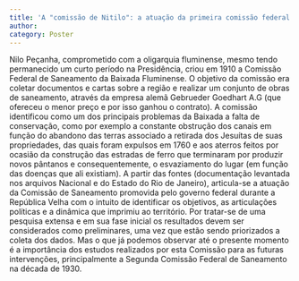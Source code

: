 ```yaml
---
title: 'A "comissão de Nitilo": a atuação da primeira comissão federal na Baixada fluminense[^1]'
author: 
category: Poster
---
```


Nilo Peçanha, comprometido com a oligarquia fluminense, mesmo tendo
permanecido um curto período na Presidência, criou em 1910 a Comissão
Federal de Saneamento da Baixada Fluminense. O objetivo da comissão era
coletar documentos e cartas sobre a região e realizar um conjunto de
obras de saneamento, através da empresa alemã Gebrueder Goedhart A.G
(que ofereceu o menor preço e por isso ganhou o contrato). A comissão
identificou como um dos principais problemas da Baixada a falta de
conservação, como por exemplo a constante obstrução dos canais em função
do abandono das terras associado a retirada dos Jesuítas de suas
propriedades, das quais foram expulsos em 1760 e aos aterros feitos por
ocasião da construção das estradas de ferro que terminaram por produzir
novos pântanos e consequentemente, o esvaziamento do lugar (em função
das doenças que ali existiam). A partir das fontes (documentação
levantada nos arquivos Nacional e do Estado do Rio de Janeiro),
articula-se a atuação da Comissão de Saneamento promovida pelo governo
federal durante a República Velha com o intuito de identificar os
objetivos, as articulações políticas e a dinâmica que imprimiu ao
território. Por tratar-se de uma pesquisa extensa e em sua fase inicial
os resultados devem ser considerados como preliminares, uma vez que
estão sendo priorizados a coleta dos dados. Mas o que já podemos
observar até o presente momento é a importância dos estudos realizados
por esta Comissão para as futuras intervenções, principalmente a Segunda
Comissão Federal de Saneamento na década de 1930.

[^1]: Este trabalho insere-se no escopo de uma pesquisa mais ampla
    intitulada "A Baixada para os de Baixo: aspectos do planejamento
    urbano na região metropolitana do Rio de Janeiro 1930/2000".
